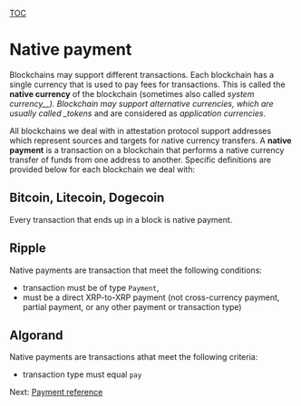 [TOC](../README.md)

# Native payment

Blockchains may support different transactions. Each blockchain has a single currency that is used to pay fees for transactions. This is called the **native currency** of the blockchain (sometimes also called _system currency\_\_). Blockchain may support alternative currencies, which are usually called \_tokens_ and are considered as _application currencies_.

All blockchains we deal with in attestation protocol support addresses which represent sources and targets for native currency transfers.
A **native payment** is a transaction on a blockchain that performs a native currency transfer of funds from one address to another. Specific definitions are provided below for each blockchain we deal with:

## Bitcoin, Litecoin, Dogecoin

Every transaction that ends up in a block is native payment.

## Ripple

Native payments are transaction that meet the following conditions:

-  transaction must be of type `Payment`,
-  must be a direct XRP-to-XRP payment (not cross-currency payment, partial payment, or any other payment or transaction type)

## Algorand

Native payments are transactions athat meet the following criteria:

-  transaction type must equal `pay`

Next: [Payment reference](./payment-reference.md)
